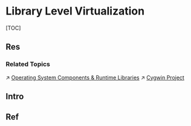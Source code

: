# Library Level Virtualization

[TOC]



## Res
### Related Topics
↗ [Operating System Components & Runtime Libraries](../../📟%20System%20Level%20Programming/😴%20Operating%20System%20Components%20&%20Runtime%20Libraries/Operating%20System%20Components%20&%20Runtime%20Libraries.md)
↗ [Cygwin Project](../../📟%20System%20Level%20Programming/😴%20Operating%20System%20Components%20&%20Runtime%20Libraries/Cygwin%20Project/Cygwin%20Project.md)



## Intro


## Ref
